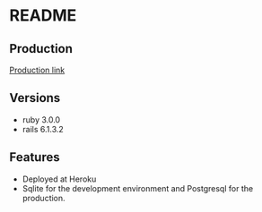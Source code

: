 # README

## Production

[Production link](https://bmdonego.herokuapp.com/)

## Versions

- ruby 3.0.0
- rails 6.1.3.2

## Features

- Deployed at Heroku
- Sqlite for the development environment and Postgresql for the production.

